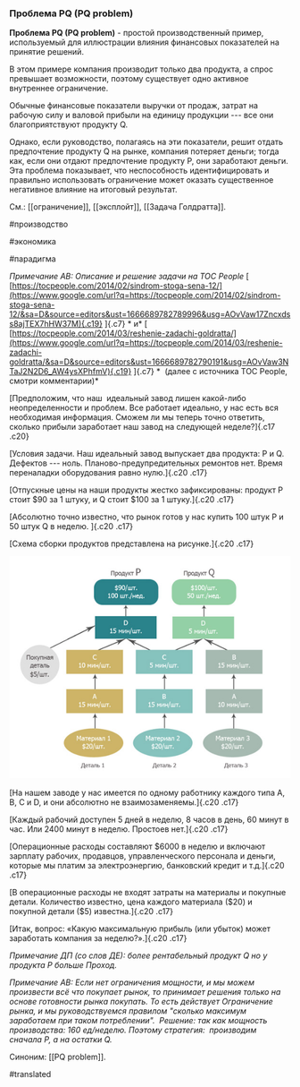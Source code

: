 ### Проблема PQ (PQ problem)

**Проблема PQ (PQ problem)** - простой производственный пример, используемый для иллюстрации влияния финансовых показателей на принятие решений.

В этом примере компания производит только два продукта, а спрос превышает возможности, поэтому существует одно активное внутреннее ограничение.

Обычные финансовые показатели выручки от продаж, затрат на рабочую силу и валовой прибыли на единицу продукции --- все они благоприятствуют продукту Q.

Однако, если руководство, полагаясь на эти показатели, решит отдать предпочтение продукту Q на рынке, компания потеряет деньги; тогда как, если они отдают предпочтение продукту P, они заработают деньги. Эта проблема показывает, что неспособность идентифицировать и правильно использовать ограничение может оказать существенное негативное влияние на итоговый результат.

См.: [[ограничение]], [[эксплойт]], [[Задача Голдратта]].

#производство

#экономика

#парадигма

*Примечание АВ: Описание и решение задачи на TOC People* [ [https://tocpeople.com/2014/02/sindrom-stoga-sena-12/](https://www.google.com/url?q=https://tocpeople.com/2014/02/sindrom-stoga-sena-12/&sa=D&source=editors&ust=1666689782789996&usg=AOvVaw17Zncxdss8ajTEX7hHW37M){.c19} ]{.c7} * и* [ [https://tocpeople.com/2014/03/reshenie-zadachi-goldratta/](https://www.google.com/url?q=https://tocpeople.com/2014/03/reshenie-zadachi-goldratta/&sa=D&source=editors&ust=1666689782790191&usg=AOvVaw3NTaJ2N2D6_AW4ysXPhfmV){.c19} ]{.c7} *  (далее с источника TOC People, смотри комментарии)*

[Предположим, что наш  идеальный завод лишен какой-либо неопределенности и проблем. Все работает идеально, у нас есть вся необходимая информация. Сможем ли мы теперь точно ответить, сколько прибыли заработает наш завод на следующей неделе?]{.c17 .c20}

[Условия задачи. Наш идеальный завод выпускает два продукта: P и Q. Дефектов --- ноль. Планово-предупредительных ремонтов нет. Время переналадки оборудования равно нулю.]{.c20 .c17}

[Отпускные цены на наши продукты жестко зафиксированы: продукт Р стоит \$90 за 1 штуку, и Q стоит \$100 за 1 штуку.]{.c20 .c17}

[Абсолютно точно известно, что рынок готов у нас купить 100 штук P и 50 штук Q в неделю. ]{.c20 .c17}

[Схема сборки продуктов представлена на рисунке.]{.c20 .c17}

![](images/image57.png)

[На нашем заводе у нас имеется по одному работнику каждого типа A, B, C и D, и они абсолютно не взаимозаменяемы.]{.c20 .c17}

[Каждый рабочий доступен 5 дней в неделю, 8 часов в день, 60 минут в час. Или 2400 минут в неделю. Простоев нет.]{.c20 .c17}

[Операционные расходы составляют \$6000 в неделю и включают зарплату рабочих, продавцов, управленческого персонала и деньги, которые мы платим за электроэнергию, банковский кредит и т.д.]{.c20 .c17}

[В операционные расходы не входят затраты на материалы и покупные детали. Количество известно, цена каждого материала (\$20) и покупной детали (\$5) известна.]{.c20 .c17}

[Итак, вопрос: «Какую максимальную прибыль (или убыток) может заработать компания за неделю?».]{.c20 .c17}

*Примечание ДП (со слов ДЕ): более рентабельный продукт Q но у продукта P больше Проход.*

*Примечание АВ: Если нет ограничения мощности, и мы можем произвести всё что покупает рынок, то принимает решения только на основе готовности рынка покупать. То есть действует Ограничение рынка, и мы руководствуемся правилом "сколько максимум заработаем при таком потреблении".  Решение: так как мощность производства: 160 ед/неделю. Поэтому стратегия:  производим сначала P, а на остатки Q.*

Синоним: [[PQ problem]].

#translated
